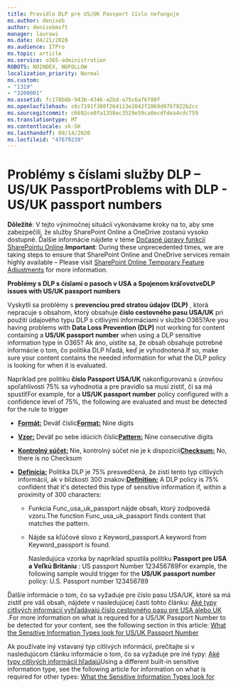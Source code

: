 ```yaml
---
title: Pravidlo DLP pre US/UK Passport číslo nefunguje
ms.author: deniseb
author: denisebmsft
manager: laurawi
ms.date: 04/21/2020
ms.audience: ITPro
ms.topic: article
ms.service: o365-administration
ROBOTS: NOINDEX, NOFOLLOW
localization_priority: Normal
ms.custom:
- "1319"
- "3200001"
ms.assetid: fc178b8b-943b-4346-a2bd-a75c6af6f80f
ms.openlocfilehash: c6c7191f380f264113e2042f2869d9767922b2cc
ms.sourcegitcommit: c6692ce0fa1358ec3529e59ca0ecdfdea4cdc759
ms.translationtype: MT
ms.contentlocale: sk-SK
ms.lasthandoff: 09/14/2020
ms.locfileid: "47679239"
---
```

# <a name="problems-with-dlp---usuk-passport-numbers"></a><span data-ttu-id="c9479-102">Problémy s číslami služby DLP – US/UK Passport</span><span class="sxs-lookup"><span data-stu-id="c9479-102">Problems with DLP - US/UK passport numbers</span></span>

<span data-ttu-id="c9479-103">**Dôležité**: V tejto výnimočnej situácií vykonávame kroky na to, aby sme zabezpečili, že služby SharePoint Online a OneDrive zostanú vysoko dostupné. Ďalšie informácie nájdete v téme [Dočasné úpravy funkcií SharePointu Online](https://aka.ms/ODSPAdjustments).</span><span class="sxs-lookup"><span data-stu-id="c9479-103">**Important**: During these unprecedented times, we are taking steps to ensure that SharePoint Online and OneDrive services remain highly available – Please visit [SharePoint Online Temporary Feature Adjustments](https://aka.ms/ODSPAdjustments) for more information.</span></span>

<span data-ttu-id="c9479-104">**Problémy s DLP s číslami o pasoch v USA a Spojenom kráľovstve**</span><span class="sxs-lookup"><span data-stu-id="c9479-104">**DLP issues with US/UK passport numbers**</span></span>

<span data-ttu-id="c9479-105">Vyskytli sa problémy s **prevenciou pred stratou údajov (DLP)** , ktorá nepracuje s obsahom, ktorý obsahuje **číslo cestovného pasu USA/UK** pri použití údajového typu DLP s citlivými informáciami v službe O365?</span><span class="sxs-lookup"><span data-stu-id="c9479-105">Are you having problems with **Data Loss Prevention (DLP)** not working for content containing a **US/UK passport number** when using a DLP sensitive information type in O365?</span></span> <span data-ttu-id="c9479-106">Ak áno, uistite sa, že obsah obsahuje potrebné informácie o tom, čo politika DLP hľadá, keď je vyhodnotená.</span><span class="sxs-lookup"><span data-stu-id="c9479-106">If so, make sure your content contains the needed information for what the DLP policy is looking for when it is evaluated.</span></span>
  
<span data-ttu-id="c9479-107">Napríklad pre politiku **číslo Passport USA/UK** nakonfigurovanú s úrovňou spoľahlivosti 75% sa vyhodnotia a pre pravidlo sa musí zistiť, či sa má spustiť</span><span class="sxs-lookup"><span data-stu-id="c9479-107">For example, for a **US/UK passport number** policy configured with a confidence level of 75%, the following are evaluated and must be detected for the rule to trigger</span></span>
  
- <span data-ttu-id="c9479-108">**[Formát:](https://docs.microsoft.com/microsoft-365/compliance/sensitive-information-type-entity-definitions#format-77)** Deväť číslic</span><span class="sxs-lookup"><span data-stu-id="c9479-108">**[Format:](https://docs.microsoft.com/microsoft-365/compliance/sensitive-information-type-entity-definitions#format-77)** Nine digits</span></span>

- <span data-ttu-id="c9479-109">**[Vzor:](https://docs.microsoft.com/microsoft-365/compliance/sensitive-information-type-entity-definitions#pattern-77)** Deväť po sebe idúcich číslic</span><span class="sxs-lookup"><span data-stu-id="c9479-109">**[Pattern:](https://docs.microsoft.com/microsoft-365/compliance/sensitive-information-type-entity-definitions#pattern-77)** Nine consecutive digits</span></span>

- <span data-ttu-id="c9479-110">**[Kontrolný súčet:](https://docs.microsoft.com/microsoft-365/compliance/sensitive-information-type-entity-definitions#checksum-76)** Nie, kontrolný súčet nie je k dispozícii</span><span class="sxs-lookup"><span data-stu-id="c9479-110">**[Checksum:](https://docs.microsoft.com/microsoft-365/compliance/sensitive-information-type-entity-definitions#checksum-76)** No, there is no Checksum</span></span>

- <span data-ttu-id="c9479-111">**[Definícia:](https://docs.microsoft.com/microsoft-365/compliance/sensitive-information-type-entity-definitions#definition-77)** Politika DLP je 75% presvedčená, že zistí tento typ citlivých informácií, ak v blízkosti 300 znakov:</span><span class="sxs-lookup"><span data-stu-id="c9479-111">**[Definition:](https://docs.microsoft.com/microsoft-365/compliance/sensitive-information-type-entity-definitions#definition-77)** A DLP policy is 75% confident that it's detected this type of sensitive information if, within a proximity of 300 characters:</span></span>

  - <span data-ttu-id="c9479-112">Funkcia Func_usa_uk_passport nájde obsah, ktorý zodpovedá vzoru.</span><span class="sxs-lookup"><span data-stu-id="c9479-112">The function Func_usa_uk_passport finds content that matches the pattern.</span></span>

  - <span data-ttu-id="c9479-113">Nájde sa kľúčové slovo z Keyword_passport.</span><span class="sxs-lookup"><span data-stu-id="c9479-113">A keyword from Keyword_passport is found.</span></span>

    <span data-ttu-id="c9479-114">Nasledujúca vzorka by napríklad spustila politiku **Passport pre USA a Veľkú Britániu** : US passport Number 123456789</span><span class="sxs-lookup"><span data-stu-id="c9479-114">For example, the following sample would trigger for the **US/UK passport number** policy: U.S. Passport number 123456789</span></span>

<span data-ttu-id="c9479-115">Ďalšie informácie o tom, čo sa vyžaduje pre číslo pasu USA/UK, ktoré sa má zistiť pre váš obsah, nájdete v nasledujúcej časti tohto článku: [Aké typy citlivých informácií vyhľadávajú číslo cestovného pasu pre USA alebo UK](https://docs.microsoft.com/microsoft-365/compliance/sensitive-information-type-entity-definitions#us--uk-passport-number) .</span><span class="sxs-lookup"><span data-stu-id="c9479-115">For more information on what is required for a US/UK Passport Number to be detected for your content, see the following section in this article: [What the Sensitive Information Types look for US/UK Passport Number](https://docs.microsoft.com/microsoft-365/compliance/sensitive-information-type-entity-definitions#us--uk-passport-number)</span></span>
  
<span data-ttu-id="c9479-116">Ak používate iný vstavaný typ citlivých informácií, prečítajte si v nasledujúcom článku informácie o tom, čo sa vyžaduje pre iné typy: [Aké typy citlivých informácií hľadajú](https://docs.microsoft.com/microsoft-365/compliance/sensitive-information-type-entity-definitions)</span><span class="sxs-lookup"><span data-stu-id="c9479-116">Using a different built-in sensitive information type, see the following article for information on what is required for other types: [What the Sensitive Information Types look for](https://docs.microsoft.com/microsoft-365/compliance/sensitive-information-type-entity-definitions)</span></span>
  